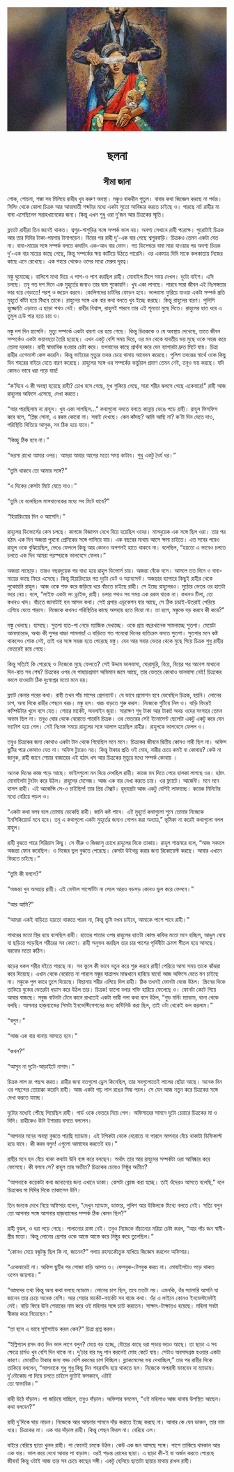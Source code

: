 <div align=center> <img src="../../metadata/images/rabibasariya/ছলনা.jpg" align="center" ></div>
<h1 align=center>ছলনা</h1>
<h2 align=center>সীমা জানা</h2>
শোক, শোচনা, শঙ্কা সব মিলিয়ে রাহীর খুব করুণ অবস্থা। মঙ্কুও বাকহীন পুতুল। বাবার কথা জিজ্ঞেস করছে না পর্যন্ত। সিলিং থেকে ঝোলা চিত্রক আর আত্মঘাতী শব্দটার মধ্যে একটা সুতো আবিষ্কার করতে চাইছে ও। পারছে না! রাহীর মা বাবা এসেছিলেন সপ্তাহখানেকের জন্য। কিন্তু এখন শুধু ওরা দু’জন আর চিত্রকের স্মৃতি।<br> <br>ফ্ল্যাটে রাহীরা তিন জনেই থাকত। শ্বশুর-শাশুড়ির সঙ্গে সম্পর্ক ভাল নয়। অবশ্য সেখানে রাহী পরোক্ষ। পুরোটাই চিত্রক আর তার দিদির টাকা-পয়সার টানাপড়েন। বিয়ের পর রাহী দু’-এক বার গেছে শ্বশুরবাড়ি। চিত্রকও তেমন একটা যেত না। বাবা-মায়ের সঙ্গে সম্পর্ক বলতে কদাচিৎ এক-আধ বার ফোন। গত ডিসেম্বরে বাবা মারা যাওয়ার পর অবশ্য চিত্রক দু’-এক বার মায়ের কাছে গেছে, কিন্তু সম্পর্কের ক্ষয় কাটিয়ে উঠতে পারেনি। ওর একমাত্র দিদি মাকে কলকাতায় নিজের কাছে এনে রেখেছে। এক শহরে থেকেও ওদের মধ্যে মেরুর দূরত্ব।<br> <br>মঙ্কু ঘুমোচ্ছে। বালিশে মাথা দিয়ে এ পাশ-ও পাশ করছিল রাহী। মোবাইল টিপে সময় দেখল। দুটো বাইশ। এসি চলছে। তবু গত দশ দিনে এক মুহূর্তের জন্যও তার ঘাম শুকোয়নি। খুব একা লাগছে। পারবে সারা জীবন এই নিঃসঙ্গতার ভার বয়ে বেড়াতে! পরশু ও জয়েন করবে। কোলিগদের চাটনির ফোড়ন হবে। ভালবাসা ফুরিয়ে যাওয়া একটা সম্পর্ক প্রতি মুহূর্তে কাঁটা হয়ে বিঁধবে তাকে। রাহুলের সঙ্গে এক বার কথা বলতে খুব ইচ্ছে করছে। কিন্তু রাহুলের বারণ। পুলিশি হুজ্জোতি এড়াতে এ ছাড়া পথও নেই। রাহীর বিশ্বাস, রাহুলই পারবে তার এই শূন্যতা মুছে দিতে। রাহুলের হাত ধরে এ তুমুল ঢেউ পার হতে চায় ও।<br> <br>মঙ্কু দশ দিন হাসেনি। মৃত্যু সম্পর্কে একটা ধারণা ওর হয়ে গেছে। কিন্তু চিত্রককে ও যে অবস্থায় দেখেছে, তাতে জীবন সম্পর্কেও একটা ভয়াবহতা তৈরি হয়েছে। এখন একটু বেশি সময় দিয়ে, ওর মন থেকে যাবতীয় ভয় মুছে ওকে সহজ করে তোলা দরকার। রাহী স্বাভাবিক হওয়ার চেষ্টা করে। ভগবানের কাছে প্রার্থনা করে যেন ব্যাপারটা দ্রুত মিটে যায়। চিত্রা রাহীর এগেনস্টে কেস করেনি। কিন্তু ভাইয়ের মৃত্যুর তদন্ত চেয়ে থানায় আবেদন করেছে। পুলিশ তদন্তের স্বার্থে ওকে কিছু দিন শহরের বাইরে যেতে বারণ করেছে। রাহুলের সঙ্গে ওর সম্পর্কের ভার্চুয়াল প্রমাণ তেমন নেই, তবুও ভয় করছে। যদি কোনও ভাবে ধরা পড়ে যায়!<br> <br>“ক’দিনে এ কী অবস্থা হয়েছে রাহী? চোখ বসে গেছে, মুখ শুকিয়ে গেছে, সারা শরীর ঝলসে গেছে একেবারে!” রাহী আজ রাহুলের অফিসে এসেছে, দেখা করতে।<br> <br>“আর পারছিলাম না রাহুল। খুব একা লাগছিল...” কথাগুলো বলতে বলতে কান্নায় ভেঙে পড়ে রাহী। রাহুল ফিসফিস করে বলে, “প্লিজ় সোনা, এ রকম কোরো না। সবাই দেখছে। কেন কাঁদছ? আমি আছি না? ক’টা দিন যেতে দাও, পরিস্থিতি থিতিয়ে আসুক, সব ঠিক হয়ে যাবে।”<br> <br>“কিচ্ছু ঠিক হবে না।”<br> <br>“ভরসা রাখো আমার ওপর। আমরা আবার আগের মতো সময় কাটাব। শুধু একটু ধৈর্য ধর।”<br> <br>“তুমি থাকবে তো আমার সঙ্গে?”<br> <br>“এ দিকের কেসটা মিটে যেতে দাও।”<br> <br>“তুমি যে বলেছিলে মাসখানেকের মধ্যে সব মিটে যাবে?”<br> <br>“হিয়ারিংয়ের দিন ও আসেনি।”<br> <br>রাহুলের ডিভোর্সের কেস চলছে। কাগজে বিজ্ঞাপন দেখে বিয়ে হয়েছিল ওদের। মাসদুয়েক এক সঙ্গে ছিল ওরা। তার পর হঠাৎ এক দিন অজন্তা পুরনো প্রেমিকের সঙ্গে পালিয়ে যায়। এক বছরের মাথায় আসে ক্ষমা চাইতে। এত সবের পরেও রাহুল ওকে বুঝিয়েছিল, ভেঙে ফেললে কিন্তু আর কোনও অপশনই হাতে থাকবে না। বলেছিল, “হয়তো এ ভাবেও চলতে চলতে এক দিন আমরা পরস্পরকে ভালবেসে ফেলব।”<br> <br>অজন্তা নাছোড়। তারও বছরদুয়েক পর বাধ্য হয়ে রাহুল ডিভোর্স চায়। অজন্তা বেঁকে বসে। আসলে তত দিনে ও বাবা-মায়ের কাছে ফিরে এসেছে। কিন্তু হিয়ারিংয়ের গত দুটো ডেট ও অ্যাবসেন্ট। অজন্তার ব্যাপারে কিছুই রাহীর থেকে লুকোয়নি রাহুল। আজ ওকে শক্ত করে জড়িয়ে ধরে বাঁচতে চাইছে রাহী। সে ইচ্ছে রাহুলেরও। মুঠোর ভেতর ওর হাতটা ভরে নেয়। বলে, “লাইফ একটা লং ড্রাইভ, রাহী। চলার পথও সব সময় এক রকম থাকে না। কখনও টিলা, তো কখনও খাদ। বাঁচতে জানাটাই হল আসল কথা। সেই প্রপার এডুকেশন যার আছে, সে ঠিক চড়াই-উতরাই পেরিয়ে এগিয়ে যেতে পারবে। নিজেকে কখনও পরিস্থিতির কাছে অসহায় হতে দিয়ো না। তা হলে, মঙ্কুকে বড় করবে কী করে?”<br> <br>মঙ্কু খেলছে। হাসছে। সুতপা হাত-পা নেড়ে ম্যাজিক দেখাচ্ছে। ওকে প্রায় বছরখানেক সামলাচ্ছে সুতপা। মেয়েটা আনম্যারেড, অথচ কী সুন্দর বাচ্চা সামলায়! এ বাড়িতে গত পনেরো দিনের ব্যতিক্রম বলতে সুতপা। সুতপার মনে কষ্ট থাকলেও শোক নেই, তাই ওর সঙ্গে সহজ হতে পেরেছে মঙ্কু। যেন আর সবার ভেতর থেকে মুছে গিয়ে চিত্রক শুধু রাহীর ভেতরেই রয়ে গেছে।<br> <br>কিন্তু সত্যিই কি পেরেছে ও নিজেকে মুছে ফেলতে? সেই উদ্দাম ভালবাসা, ঘোরাঘুরি, বিয়ে, বিয়ের পর আবেশ মাখানো দিন-রাত সব শেষ? চিত্রকের ওপর যে পাহাড়প্রমাণ অভিমান জমে আছে, তার ভেতরে কোথাও ভালবাসা নেই! চিত্রকের বদলে যাওয়াটা ঠিক দুঃস্বপ্নের মতো মনে হয়।<br> <br>ফ্ল্যাট কেনার পরের কথা। রাহী তখন পাঁচ মাসের প্রেগন্যান্ট। যে ভাবে প্রমোশন হবে ভেবেছিল চিত্রক, হয়নি। লোনের চাপ, অন্য দিকে রাহীর পেছনে খরচ। মঙ্কু হল। খরচ বাড়তে শুরু করল। নিজেকে গুটিয়ে নিল ও। বাড়ি ফিরেই কম্পিউটার খুলে বসে যেত। শেয়ার মার্কেট, অনলাইন জুয়া। সারাক্ষণ শুধু টাকা আর টাকা! অথচ ওদের সংসারে তেমন অভাব ছিল না। তবুও ঘোর থেকে বেরোতে পারেনি চিত্রক। ওর ভেতরের সেই ইনোসেন্ট ছেলেটা একটু একটু করে যেন ভ্যানিশ হয়ে গেল। সেই নিঃসঙ্গ সময়ে রাহুলের সঙ্গে আলাপ হয়েছিল রাহীর। রাহুলকে ভালবেসে ফেলল ও।<br> <br>তবুও চিত্রকের জন্য কোথাও একটা টান থেকে গিয়েছিল মনে মনে। চিত্রকের জীবনে দ্বিতীয় কোনও নারী ছিল না। অফিস ছুটির পরে কোথাও যেত না। অফিস ট্যুরেও নয়। কিন্তু টাকার প্রতি ওই মোহ, নারীর চেয়ে কমই বা কোথায়? কেউ না জানুক, রাহী জানে শেয়ার বাজারের এই হঠাৎ ধস আর চিত্রকের মৃত্যুর মধ্যে সম্পর্ক কোথায় ।<br> <br>অনেক দিনের কাজ পড়ে আছে। ফাইলগুলো মন দিয়ে দেখছিল রাহী। কাজে মন দিতে পেরে হালকা লাগছে ওর। হঠাৎ মোবাইলটা টুংটাং করে উঠল। রাহুলের মেসেজ। আজ এক বার দেখা করতে চায়। ওর ফ্ল্যাটে। আর্জেন্ট। মনে মনে হাসল রাহী। এই আর্জেন্সি সে-ও চাইছিল! তার প্রিয় টেক্সট। হৃদ্‌যন্ত্রটা আজ একটু বেশিই লাফাচ্ছে। কয়েক মিনিটের মধ্যে বেরিয়ে পড়ল ও।<br> <br>“একটা কথা বলব বলে তোমায় ডেকেছি রাহী। জানি কষ্ট পাবে। এই মুহূর্তে কথাগুলো শুনে তোমার নিজেকে ইনসিকিয়োর্ড মনে হবে। তবু এ কথাগুলো একটা মুহূর্তের জন্যও গোপন করা অন্যায়,” ভূমিকা না করেই কথাগুলো বলল রাহুল।<br> <br>রাহী বুঝতে পারে সিরিয়াস কিছু। সে ভীরু ও জিজ্ঞাসু চোখে রাহুলের দিকে তাকায়। রাহুল শান্তস্বরে বলে, “আজ সকালে অজন্তা ফোন করেছিল। ও নিজের ভুল বুঝতে পেরেছে। কেসটা উইথড্র করার জন্য রিকোয়েস্ট করছে। আবার এখানে ফিরতে চাইছে।”<br> <br>“তুমি কী বললে?”<br> <br>“অজন্তা খুব অসহায় রাহী। এই মেন্টাল সাপোর্টটা না পেলে আরও বড়সড় কোনও ভুল করে ফেলবে।”<br> <br>“আর আমি?”<br> <br>“আমরা একই বাড়িতে হয়তো থাকতে পারব না, কিন্তু তুমি যখন চাইবে, আমাকে পাশে পাবে রাহী।”<br> <br>পাথরের মতো স্থির হয়ে বসেছিল রাহী। হাতের পাতার ওপর রাহুলের হাতটা কোল্ড কফির মতো মনে হচ্ছিল, আঙুল বেয়ে যা ছড়িয়ে পড়েছিল শরীরের সব কোণে। রাহী অনুভব করছিল তার চার পাশের পৃথিবীটা ক্রমশ শীতল হয়ে আসছে। বরফের মতো কঠিন।<br> <br>ঝড়ের ধকল শরীর বইতে পারছে না। সব ভুলে কী ভাবে নতুন করে শুরু করবে রাহী! পেরিয়ে আসা সময় তাকে ঝাঁঝরা করে দিয়েছে। এখান থেকে বেরোতে না পারলে মঙ্কুর যাত্রাপথ মাঝখানে হারিয়ে যাবে! আজ অফিসে যেতে মন চাইছে না। মঙ্কুকে পুল কারে তুলে দিয়েছে। বিছানায় শরীর এলিয়ে দিল রাহী। ঠিক তখনই ফোনটা বেজে উঠল। স্ক্রিনের দিকে তাকিয়ে বুকের ভেতরটা ধড়াস করে উঠল তার। চিত্রক! হ্যালো বলার শক্তি হারিয়ে ফেলেছে ও। ফোনটা কেটে গিয়ে আবার বাজছে। সবুজ বাটনটা টেনে কানে রাখতেই একটা ভারী গলা কথা বলে উঠল, “গুড মর্নিং ম্যাডাম, থানা থেকে বলছি। আপনার হাজ়ব্যান্ডের সিমটা ইনভেস্টিগেশনের জন্য কন্টিনিউ করা ছিল, তাই ওটা থেকেই কল করলাম।”<br> <br>“বলুন।”<br> <br>“আজ এক বার থানায় আসতে হবে।”<br> <br>“কখন?”<br> <br>“আসুন না দুটো-আড়াইটে নাগাদ।”<br> <br>চিত্রক লাল রং পছন্দ করত। রাহীর জন্য যতগুলো ড্রেস কিনেছিল, তার সবগুলোতেই লালের ছোঁয়া আছে। অনেক দিন ওর পছন্দের তোয়াক্কা করেনি রাহী। আজ একটা গাঢ় লাল রঙের সিল্ক পরল। সে যেন আজ নতুন করে চিত্রকের সঙ্গে দেখা করতে যাচ্ছে।<br> <br>দুটোর মধ্যেই পৌঁছে গিয়েছিল রাহী। গার্ড ওকে ভেতরে নিয়ে গেল। অফিসারের সামনে দুটো চেয়ারে চিত্রকের মা ও দিদি। রাহীকেও উনি ইশারায় বসতে বললেন।<br> <br>“আপনার মনের অবস্থা বুঝতে পারছি ম্যাডাম। এই টপিকটা থেকে বেরোতে না পারলে আপনার বেঁচে থাকাটা ডিফিকাল্ট হয়ে যাবে। কী করব বলুন! এগুলো আমাদের করতেই হয়।”<br> <br>রাহীর মনে হল বেঁচে থাকা কথাটা উনি ব্যঙ্গ করে বলছেন। অর্থাৎ তার আর রাহুলের সম্পর্কটা ওরা আবিষ্কার করে ফেলেছে। কী বলবে সে? রাহুল তার অতীত? চিত্রকের চেয়েও নিষ্ঠুর অতীত?<br> <br>“আপনাকে কয়েকটা কথা জানানোর জন্য এখানে ডাকা। কেসটা ক্লোজ করা হচ্ছে। তাই ওঁদেরও আসতে বলেছি,” বলে চিত্রকের মা দিদির দিকে তাকালেন উনি।<br> <br>তিন জনকে দেখে নিয়ে অফিসার বলেন, “দেখুন ম্যাডাম, ডাক্তার, পুলিশ আর উকিলকে মিথ্যে বলতে নেই। সত্যি বলুন তো আপনার সঙ্গে আপনার হাজ়ব্যান্ডের সম্পর্ক ঠিক কেমন ছিল?”<br> <br>রাহী বুঝল, ও ধরা পড়ে গেছে। পালানোর রাস্তা নেই। তবুও নিজেকে বাঁচানোর মরিয়া চেষ্টা করল, “আর পাঁচ জন স্বামী-স্ত্রীর মতো। কিন্তু লোনের প্রেশার ওকে আস্তে আস্তে করে নিষ্ঠুর করে তুলেছিল।”<br> <br>“কোনও মেয়ে বন্ধুটন্ধু ছিল কি না, জানেন?” গলায় রহস্যকৌতুক মাখিয়ে জিজ্ঞেস করলেন অফিসার।<br> <br>“একেবারেই না। অফিস ছুটির পর সোজা বাড়ি আসত ও। ফেসবুক-টেসবুক করত না। মোবাইলটাও পড়ে থাকত ওপেন জায়গায়।”<br> <br>“আমদের তথ্য কিন্তু অন্য কথা বলছে ম্যাডাম। লোনের চাপ ছিল, তবে ততটা নয়। এমনকি, ওঁর স্যালারি আপনি যা জানেন তার চেয়ে অনেক বেশি। আর শেয়ার মার্কেট-ফার্কেট সব বাজে কথা। ওঁর এ লাইনে কোনও ইনভেস্টমেন্টই নেই। বাড়ি ফিরে উনি শেয়ারের নাম করে ওই মহিলার সঙ্গে চ্যাট করতেন। সাক্ষাৎ-টাক্ষাতও হয়েছে। মহিলা সবটা স্বীকার করে নিয়েছেন।”<br> <br>“তা হলে এ ভাবে সুইসাইড করল কেন?” চিত্রা প্রশ্ন করল।<br> <br>“ইল্লিগ্যাল রসদ কত দিন ভাল লাগে বলুন? মেয়ে বড় হচ্ছে, বৌয়ের কাছে ধরা পড়ার ভয়ও আছে। তা ছাড়া এ সব ক্ষেত্রে চার্মও খুব বেশি দিন থাকে না। দু’চার বার মধু পান করলেই মোহ কেটে যায়। সেটাও অবসাদগ্রস্ত হওয়ার একটা কারণ। মেয়েটিও টাকার জন্য বড্ড বেশি রকমের চাপ দিচ্ছিল। ব্ল্যাকমেলের ভয় দেখাচ্ছিল,” তার পর রাহীর দিকে তাকিয়ে বললেন, “আপনাকে শুধু শুধু কিছু দিন শহরবন্দি হয়ে থাকতে হল। নিজেকে অপরাধী ভাববেন না ম্যাডাম। দু’নৌকোয় পা দিয়ে চলতে চাইলে দুটোই ফসকাবে, এটাই<br>
তো স্বাভাবিক।”<br> <br>রাহী উঠে দাঁড়াল। পা জড়িয়ে যাচ্ছিল, তবুও দাঁড়াল। অফিসার বললেন, “ওই মহিলাও আজ থানায় উপস্থিত আছেন। কথা বলবেন?”<br> <br>রাহী দু’দিকে ঘাড় নাড়ল। নিজেকে আর আয়নার সামনে দাঁড় করাতে ইচ্ছে করছে না। আবার কে যেন ডাকল, তার নাম ধরে। চিত্রকের মা। এক বার দাঁড়াল রাহী। কিন্তু পেছন ফিরল না। বেরিয়ে এল।<br> <br>বাইরে বেরিয়ে ছাতা খুলল রাহী। পা ফেলেই চমকে উঠল। কেউ এক জন আসছে সঙ্গে। পাশে তাকিয়ে থমকাল আর এক বার। ভাল করে দেখে আবার পা বাড়াল। ওরই পড়ন্ত রোদের ছায়া। এ ছাড়া কী-ই বা অর্জন করতে পেরেছে জীবন! কিন্তু ওটাই আজ তার সব চেয়ে কাছের সঙ্গী। একটু হেলিয়ে ছাতাটা ছায়ার মাথায় রাখল রাহী।<br> <br>
